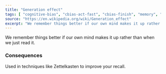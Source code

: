 ```yaml
---
title: "Generation effect"
tags: [ "cognitive-bias", "cbias-act-fast", "cbias-finish", "memory", "memory-bias" ]
source: "https://en.wikipedia.org/wiki/Generation_effect"
excerpt: "We remember things better if our own mind makes it up rather than when we just read it."
---
```


We remember things better if our own mind makes it up rather than when we just read it.

### Consequences

Used in techniques like Zettelkasten to improve your recall.
